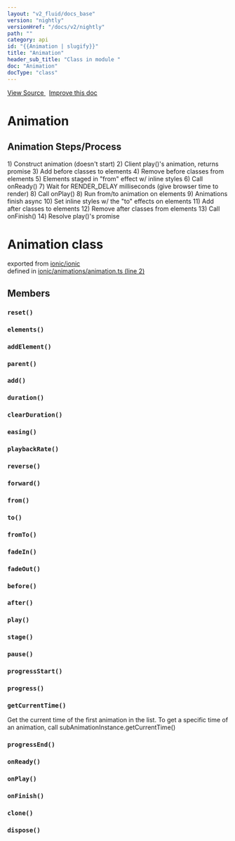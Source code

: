 ```yaml
---
layout: "v2_fluid/docs_base"
version: "nightly"
versionHref: "/docs/v2/nightly"
path: ""
category: api
id: "{{Animation | slugify}}"
title: "Animation"
header_sub_title: "Class in module "
doc: "Animation"
docType: "class"
---
```




<div class="improve-docs">
  <a href='http://github.com/driftyco/ionic2/tree/master/ionic/animations/animation.ts#L1'>
    View Source
  </a>
  &nbsp;
  <a href='http://github.com/driftyco/ionic2/edit/master/ionic/animations/animation.ts#L1'>
    Improve this doc
  </a>

  <!-- TODO(drewrygh, perrygovier): render this block in the correct location, markup identical to component docs -->

</div>




<h1 class="api-title">

  Animation



</h1>





<h2 id="animation-steps-process">Animation Steps/Process</h2>
<p>  1) Construct animation (doesn&#39;t start)
  2) Client play()&#39;s animation, returns promise
  3) Add before classes to elements
  4) Remove before classes from elements
  5) Elements staged in &quot;from&quot; effect w/ inline styles
  6) Call onReady()
  7) Wait for RENDER_DELAY milliseconds (give browser time to render)
  8) Call onPlay()
  8) Run from/to animation on elements
  9) Animations finish async
 10) Set inline styles w/ the &quot;to&quot; effects on elements
 11) Add after classes to elements
 12) Remove after classes from elements
 13) Call onFinish()
 14) Resolve play()&#39;s promise</p>





<h1 class="class export">Animation <span class="type">class</span></h1>
<p class="module">exported from <a href='undefined'>ionic/ionic</a><br/>
defined in <a href="https://github.com/driftyco/ionic2/tree/master/ionic/animations/animation.ts#L2-L556">ionic/animations/animation.ts (line 2)</a>
</p>
<h2>Members</h2>

<div id="reset"></div>
<h3>
  <code>reset()</code>

</h3>












<div id="elements"></div>
<h3>
  <code>elements()</code>

</h3>












<div id="addElement"></div>
<h3>
  <code>addElement()</code>

</h3>












<div id="parent"></div>
<h3>
  <code>parent()</code>

</h3>












<div id="add"></div>
<h3>
  <code>add()</code>

</h3>












<div id="duration"></div>
<h3>
  <code>duration()</code>

</h3>












<div id="clearDuration"></div>
<h3>
  <code>clearDuration()</code>

</h3>












<div id="easing"></div>
<h3>
  <code>easing()</code>

</h3>












<div id="playbackRate"></div>
<h3>
  <code>playbackRate()</code>

</h3>












<div id="reverse"></div>
<h3>
  <code>reverse()</code>

</h3>












<div id="forward"></div>
<h3>
  <code>forward()</code>

</h3>












<div id="from"></div>
<h3>
  <code>from()</code>

</h3>












<div id="to"></div>
<h3>
  <code>to()</code>

</h3>












<div id="fromTo"></div>
<h3>
  <code>fromTo()</code>

</h3>












<div id="fadeIn"></div>
<h3>
  <code>fadeIn()</code>

</h3>












<div id="fadeOut"></div>
<h3>
  <code>fadeOut()</code>

</h3>












<div id="before"></div>
<h3>
  <code>before()</code>

</h3>












<div id="after"></div>
<h3>
  <code>after()</code>

</h3>












<div id="play"></div>
<h3>
  <code>play()</code>

</h3>












<div id="stage"></div>
<h3>
  <code>stage()</code>

</h3>












<div id="pause"></div>
<h3>
  <code>pause()</code>

</h3>












<div id="progressStart"></div>
<h3>
  <code>progressStart()</code>

</h3>












<div id="progress"></div>
<h3>
  <code>progress()</code>

</h3>












<div id="getCurrentTime"></div>
<h3>
  <code>getCurrentTime()</code>

</h3>

Get the current time of the first animation
in the list. To get a specific time of an animation, call
subAnimationInstance.getCurrentTime()











<div id="progressEnd"></div>
<h3>
  <code>progressEnd()</code>

</h3>












<div id="onReady"></div>
<h3>
  <code>onReady()</code>

</h3>












<div id="onPlay"></div>
<h3>
  <code>onPlay()</code>

</h3>












<div id="onFinish"></div>
<h3>
  <code>onFinish()</code>

</h3>












<div id="clone"></div>
<h3>
  <code>clone()</code>

</h3>












<div id="dispose"></div>
<h3>
  <code>dispose()</code>

</h3>














